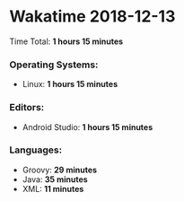 # Wakatime 2018-12-13

Time Total: **1 hours 15 minutes**

### Operating Systems:
- Linux: **1 hours 15 minutes** 

### Editors:
- Android Studio: **1 hours 15 minutes** 

### Languages:
- Groovy: **29 minutes** 
- Java: **35 minutes** 
- XML: **11 minutes** 

